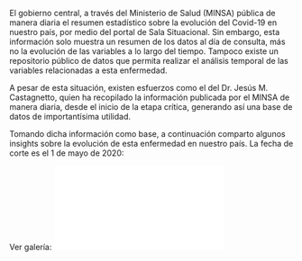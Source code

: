 El gobierno central, a través del Ministerio de Salud (MINSA) pública de manera diaria el resumen estadístico sobre la evolución del Covid-19 en nuestro país, por medio del portal de Sala Situacional. Sin embargo, esta información solo muestra un resumen de los datos al día de consulta, más no la evolución de las variables a lo largo del tiempo. Tampoco existe un repositorio público de datos que permita realizar el análisis temporal de las variables relacionadas a esta enfermedad.

A pesar de esta situación, existen esfuerzos como el del Dr. Jesús M. Castagnetto, quien ha recopilado la información publicada por el MINSA de manera diaria, desde el inicio de la etapa crítica, generando así una base de datos de importantísima utilidad.

Tomando dicha información como base, a continuación comparto algunos insights sobre la evolución de esta enfermedad en nuestro país. La fecha de corte es el 1 de mayo de 2020:

Ver galería: ![Casos nuevos](/casospordia.html)
